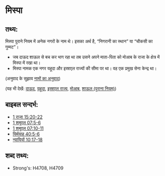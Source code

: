 # मिस्पा #

## तथ्य: ##

मिस्पा पुराने नियम में अनेक नगरों के नाम थे। इसका अर्थ है, “निगरानी का स्थान” या “चौकसी का गुम्मट”।

* जब दाऊद शाऊल से बच कर भाग रहा था तब उसने अपने माता-पिता को मोआब के राजा के क्षेत्र में मिस्पा में रखा था।
* मिस्पा नामक एक नगर यहूदा और इस्राएल राज्यों की सीमा पर था। वह एक प्रमुख सेना केन्द्र था।

(अनुवाद के सुझाव [नामों का अनुवाद](rc://en/ta/man/translate/translate-names))

(यह भी देखें: [दाऊद](../names/david.md), [यहूदा](../names/kingdomofjudah.md), [इस्राएल राज्य](../names/kingdomofisrael.md), [मोआब](../names/moab.md), [शाऊल (पुराना नियम)](../names/saul.md))

## बाइबल सन्दर्भ: ##

* [1 राजा 15:20-22](rc://en/tn/help/1ki/15/20)
* [1 शमूएल 07:5-6](rc://en/tn/help/1sa/07/05)
* [1 शमूएल 07:10-11](rc://en/tn/help/1sa/07/10)
* [यिर्मयाह 40:5-6](rc://en/tn/help/jer/40/05)
* [न्यायियों 10:17-18](rc://en/tn/help/jdg/10/17)

## शब्द तथ्य: ##

* Strong's: H4708, H4709
